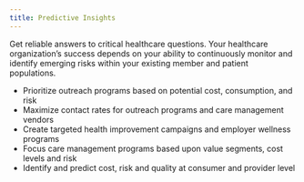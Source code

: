 ```yaml
---
title: Predictive Insights
---
```


Get reliable answers to critical healthcare questions. Your healthcare organization’s success depends on your ability to continuously monitor and identify emerging risks within your existing member and patient populations.
* Prioritize outreach programs based on potential cost, consumption, and risk
* Maximize contact rates for outreach programs and care management vendors
* Create targeted health improvement campaigns and employer wellness programs
* Focus care management programs based upon value segments, cost levels and risk
* Identify and predict cost, risk and quality at consumer and provider level
